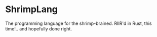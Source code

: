 # ShrimpLang

The programming language for the shrimp-brained. RIIR'd in Rust, this time!.. and hopefully done right.
